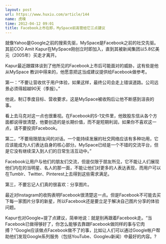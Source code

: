 ```yaml
---
layout: post
url: https://www.huxiu.com/article/144
name: 虎嗅
time: 2012-04-12 09:01
title: Facebook上市在即，MySpace前高管给它三点建议
---
```

就像Yahoo是Google之前的搜索先驱，MySpace是Facebook之前的社交先驱。其前COO Amit Kapur在MySpace刚创立时即加入，直到其被新闻集团以5.8亿美元（2005年）买走才离开。

Kapur最近跟媒体谈到了他所见的Facebook上市后可能面对的威胁，这有些是他从MySpace 教训中得来的，他愿意把这当成建议提供给Facebook做参考。

第一：“不要让营收优于用户体验，如果这样，最终公司会走上错误道路。公司远景必须得超越90天（季报）。”

他说，制订季度目标、营收要求，这是MySpace被收购后让他不断感到沮丧的事。

看上去马克对这一点也很重视。在Facebook的S-1文件里，他致股东信从各个方面都说得很清楚，他要创造的是长期价值，而不是短期利润，如果你不喜欢这一点，请不要投资Facebook。

第二，“不要局限朋友间的对话。一个能持续发展的社交网络应该有多种功用，它应该能成为人们表达自身的核心部分。MySpace已经是一个不错的交流平台，但是它没有继续深入到人们的日常生活互动中。”

Facebook让用户与他们的朋友们交流，但是仅限于朋友所见，它不能让人们展现他们内在的当明星、名人的那一面，不能让他们对更多的人表达表现，而用户可以在Tumblr、Twitter、Pinterest上去得到这些需求满足。

第三，不要忘记人们真的很喜欢：分享图片。

最近对Instagram的收购表明Facebook很清楚这一点。但是Facebook不可能去买下每一家图片分享的新星，所以Facebook还是要立足于解决自己图片分享的体验问题。

Kapur也对Google+提了点建议，简单地说：就是别再跟着Facebook走。“当Facebook已做得够好了，你怎么能够去靠跟Facebook做同样的事与它肉搏？”Google应该做点Facebook做不了的事，比如让人们可以通过Google帐户帮助他们发现Google系列服务（包括YouTube、Googleu新闻）中最好的内容。?

